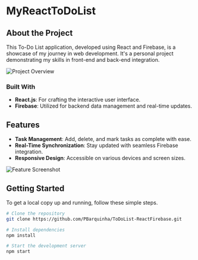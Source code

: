 # MyReactToDoList

## About the Project
This To-Do List application, developed using React and Firebase, is a showcase of my journey in web development. It's a personal project demonstrating my skills in front-end and back-end integration.

![Project Overview](https://firebasestorage.googleapis.com/v0/b/to-do-app-1c9c6.appspot.com/o/images%2FCaptura%20de%20ecr%C3%A3%202023-12-15%20141356.png?alt=media&token=84e48515-24cc-4f85-8afd-4af6c2555037)

### Built With
- **React.js**: For crafting the interactive user interface.
- **Firebase**: Utilized for backend data management and real-time updates.

## Features
- **Task Management**: Add, delete, and mark tasks as complete with ease.
- **Real-Time Synchronization**: Stay updated with seamless Firebase integration.
- **Responsive Design**: Accessible on various devices and screen sizes.

![Feature Screenshot](https://firebasestorage.googleapis.com/v0/b/to-do-app-1c9c6.appspot.com/o/images%2FCaptura%20de%20ecr%C3%A3%202023-12-15%20141351.png?alt=media&token=6f1b5f54-c01a-4ec0-9989-4d9247417ba8)

## Getting Started
To get a local copy up and running, follow these simple steps.

```bash
# Clone the repository
git clone https://github.com/PBarquinha/ToDoList-ReactFirebase.git

# Install dependencies
npm install

# Start the development server
npm start


